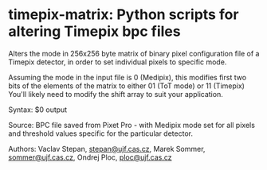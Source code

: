 # timepix-matrix: Python scripts for altering Timepix bpc files

Alters the mode in 256x256 byte matrix of binary pixel configuration file of a Timepix detector, in order to set individual pixels to specific mode.

Assuming the mode in the input file is 0 (Medipix),
this modifies first two bits of the elements of the matrix to either 01 (ToT mode) or 11 (Timepix)
You'll likely need to modify the shift array to suit your application.

Syntax: $0 <source >output

Source: BPC file saved from Pixet Pro - with Medipix mode set for all pixels and threshold values specific for the particular detector.

Authors: 
Vaclav Stepan, stepan@ujf.cas.cz, 
Marek Sommer, sommer@ujf.cas.cz, 
Ondrej Ploc, ploc@ujf.cas.cz

